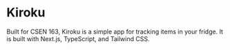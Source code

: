 # Kiroku

Built for CSEN 163, Kiroku is a simple app for tracking items in your fridge. It is built with Next.js, TypeScript, and Tailwind CSS.

